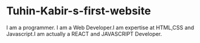 # Tuhin-Kabir-s-first-website
I am a programmer. I am a Web Developer.I am expertise at HTML,CSS and Javascript.I am actually a REACT and JAVASCRIPT Developer.
